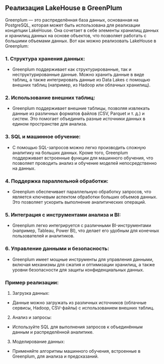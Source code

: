 ## Реализация LakeHouse в GreenPlum

Greenplum — это распределённая база данных, основанная на PostgreSQL, которая может быть использована для реализации концепции LakeHouse. Она сочетает в себе элементы хранилищ данных и хранилищ данных на основе объектов, что позволяет работать с большими объемами данных. Вот как можно реализовать LakeHouse в Greenplum:

### 1. Структура хранения данных:
- Greenplum поддерживает как структурированные, так и неструктурированные данные. Можно хранить данные в виде таблиц, а также интегрировать данные из Data Lakes с помощью внешних таблиц (например, из Hadoop или облачных хранилищ).

### 2. Использование внешних таблиц:
- Greenplum поддерживает внешние таблицы, позволяя извлекать данные из различных форматов файлов (CSV, Parquet и т. д.) и систем. Это помогает объединить разные источники данных в едином пространстве для анализа.

### 3. SQL и машинное обучение:
- С помощью SQL-запросов можно легко производить сложную аналитику на больших данных. Кроме того, Greenplum поддерживает встроенные функции для машинного обучения, что позволяет проводить анализ и обучение моделей непосредственно на данных.

### 4. Поддержка параллельной обработки:
- Greenplum обеспечивает параллельную обработку запросов, что является ключевым аспектом обработки больших объемов данных. Это позволяет ускорить выполнение аналитических операций.

### 5. Интеграция с инструментами анализа и BI:
- Greenplum легко интегрируется с различными BI-инструментами (например, Tableau, Power BI), что делает его удобным для конечных пользователей и аналитиков.

### 6. Управление данными и безопасность:
- Greenplum имеет мощные инструменты для управления данными, включая механизмы для сжатия и оптимизации хранилищ, а также уровни безопасности для защиты конфиденциальных данных.

### Пример реализации:
1. Загрузка данных:
- Данные можно загружать из различных источников (облачные сервисы, Hadoop, CSV-файлы) с использованием внешних таблиц.

2. Анализ и запросы:
- Используйте SQL для выполнения запросов к объединённым данным и распределённой аналитике.

3. Моделирование данных:
- Применяйте алгоритмы машинного обучения, встроенные в Greenplum, для анализа и предсказаний.
